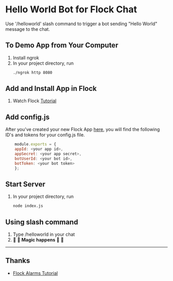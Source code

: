 # Hello World Bot for Flock Chat

Use '/helloworld' slash command to trigger a bot sending "Hello World" message to the chat.

## To Demo App from Your Computer
1. Install ngrok
2. In your project directory, run
    ```bash
    ./ngrok http 8080
    ```

## Add and  Install App in Flock
1. Watch Flock [Tutorial](https://youtu.be/WBBIbueCW7I?list=PLBuDiXOL2QKELVFRl3NJGEHBSyngCZH3_)

## Add config.js
After you've created your new Flock App [here](https://dev.flock.co/apps/new), you will find the following ID's and tokens for your config.js file.
```javascript
    module.exports = {
    appId: <your app id>,
    appSecret: <your app secret>,
    botUserId: <your bot id>,
    botToken: <your bot token>
    };
```


## Start Server
1. In your project directory, run
    ```bash
    node index.js
    ```

## Using slash command
1. Type /helloworld in your chat
2. 🎉 🎉 **Magic happens** 🎉 🎉

----
## Thanks
* [Flock Alarms Tutorial](https://github.com/flockchat/flock-alarms)
